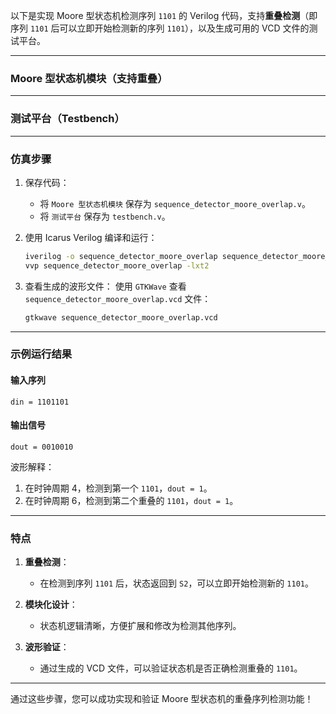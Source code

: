 以下是实现 Moore 型状态机检测序列 `1101` 的 Verilog 代码，支持**重叠检测**（即序列 `1101` 后可以立即开始检测新的序列 `1101`），以及生成可用的 VCD 文件的测试平台。

---

### Moore 型状态机模块（支持重叠）

---

### 测试平台（Testbench）

---

### 仿真步骤

1. 保存代码：
   - 将 `Moore 型状态机模块` 保存为 `sequence_detector_moore_overlap.v`。
   - 将 `测试平台` 保存为 `testbench.v`。

2. 使用 Icarus Verilog 编译和运行：
   ```bash
   iverilog -o sequence_detector_moore_overlap sequence_detector_moore_overlap.v sequence_detector_moore_overlap_tb.v
   vvp sequence_detector_moore_overlap -lxt2
   ```

3. 查看生成的波形文件：
   使用 `GTKWave` 查看 `sequence_detector_moore_overlap.vcd` 文件：
   ```bash
   gtkwave sequence_detector_moore_overlap.vcd
   ```
---

### 示例运行结果

#### 输入序列
`din = 1101101`

#### 输出信号
`dout = 0010010`

波形解释：
1. 在时钟周期 4，检测到第一个 `1101`，`dout = 1`。
2. 在时钟周期 6，检测到第二个重叠的 `1101`，`dout = 1`。

---

### 特点

1. **重叠检测**：
   - 在检测到序列 `1101` 后，状态返回到 `S2`，可以立即开始检测新的 `1101`。

2. **模块化设计**：
   - 状态机逻辑清晰，方便扩展和修改为检测其他序列。

3. **波形验证**：
   - 通过生成的 VCD 文件，可以验证状态机是否正确检测重叠的 `1101`。

---

通过这些步骤，您可以成功实现和验证 Moore 型状态机的重叠序列检测功能！